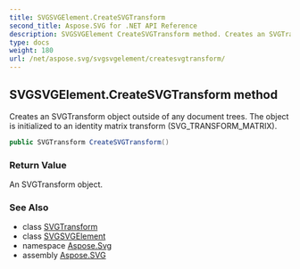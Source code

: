 ```yaml
---
title: SVGSVGElement.CreateSVGTransform
second_title: Aspose.SVG for .NET API Reference
description: SVGSVGElement CreateSVGTransform method. Creates an SVGTransform object outside of any document trees. The object is initialized to an identity matrix transform SVG_TRANSFORM_MATRIX
type: docs
weight: 180
url: /net/aspose.svg/svgsvgelement/createsvgtransform/
---
```

## SVGSVGElement.CreateSVGTransform method

Creates an SVGTransform object outside of any document trees. The object is initialized to an identity matrix transform (SVG_TRANSFORM_MATRIX).

```csharp
public SVGTransform CreateSVGTransform()
```

### Return Value

An SVGTransform object.

### See Also

* class [SVGTransform](../../../aspose.svg.datatypes/svgtransform/)
* class [SVGSVGElement](../)
* namespace [Aspose.Svg](../../../aspose.svg/)
* assembly [Aspose.SVG](../../../)
